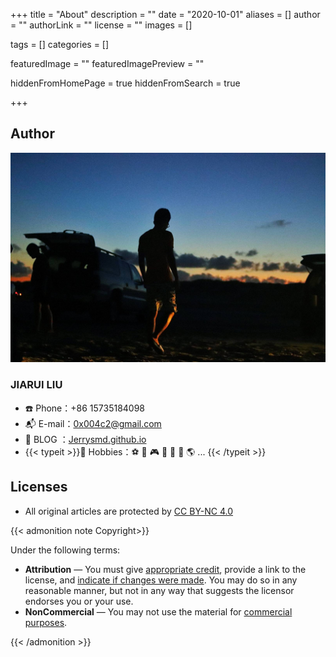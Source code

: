 +++
title = "About"
description = ""
date = "2020-10-01"
aliases = []
author = ""
authorLink = ""
license = ""
images = []

tags = []
categories = []

featuredImage = ""
featuredImagePreview = ""

hiddenFromHomePage = true
hiddenFromSearch = true

+++

## Author

![corpus](20191011083753_IMG_2610-01.jfif "corpus")

### JIARUI LIU

+ ☎️ Phone：+86 15735184098
+ 📬 E-mail：0x004c2@gmail.com
+ 📖 BLOG ：[Jerrysmd.github.io](https://jerrysmd.github.io)
+ {{< typeit >}}🏀 Hobbies：⚽ 🏓 🎮 🎹 📱 📸 🌎 ...  {{< /typeit >}}

## Licenses

+ All original articles are protected by [CC BY-NC 4.0](https://creativecommons.org/licenses/by-nc/4.0/)

{{< admonition note Copyright>}}

Under the following terms:

+ **Attribution** — You must give [appropriate credit](https://creativecommons.org/licenses/by-nc/4.0/#), provide a link to the license, and [indicate if changes were made](https://creativecommons.org/licenses/by-nc/4.0/#). You may do so in any reasonable manner, but not in any way that suggests the licensor endorses you or your use.
+ **NonCommercial** — You may not use the material for [commercial purposes](https://creativecommons.org/licenses/by-nc/4.0/#).

{{< /admonition >}}
